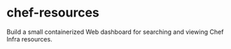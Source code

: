 # chef-resources

Build a small containerized Web dashboard for searching and viewing Chef Infra resources.
